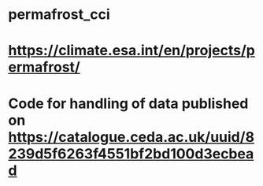 # permafrost_cci
# https://climate.esa.int/en/projects/permafrost/

# Code for handling of data published on https://catalogue.ceda.ac.uk/uuid/8239d5f6263f4551bf2bd100d3ecbead 
